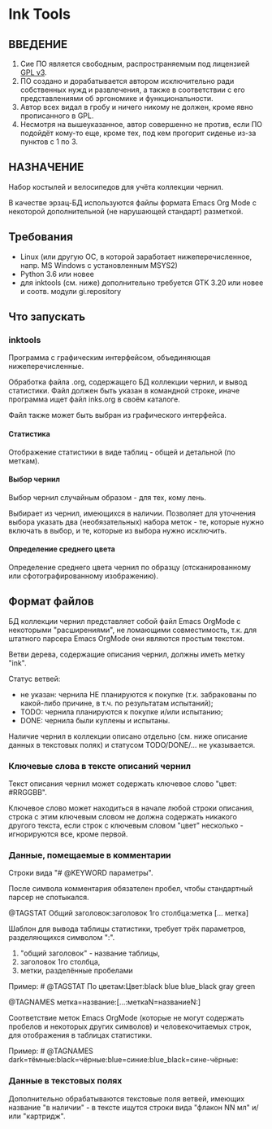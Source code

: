 # Ink Tools

## ВВЕДЕНИЕ

1. Сие ПО является свободным, распространяемым под лицензией [GPL v3](https://www.gnu.org/licenses/gpl.html).
2. ПО создано и дорабатывается автором исключительно ради собственных
   нужд и развлечения, а также в соответствии с его представлениями об эргономике
   и функциональности.
3. Автор всех видал в гробу и ничего никому не должен, кроме явно
   прописанного в GPL.
4. Несмотря на вышеуказанное, автор совершенно не против, если ПО
   подойдёт кому-то еще, кроме тех, под кем прогорит сиденье из-за пунктов
   с 1 по 3.

## НАЗНАЧЕНИЕ

Набор костылей и велосипедов для учёта коллекции чернил.

В качестве эрзац-БД используются файлы формата Emacs Org Mode с
некоторой дополнительной (не нарушающей стандарт) разметкой.

## Требования ##

- Linux (или другую ОС, в которой заработает нижеперечисленное, напр.
  MS Windows с установленным MSYS2)
- Python 3.6 или новее
- для inktools (см. ниже) дополнительно требуется GTK 3.20 или новее и соотв. модули gi.repository

## Что запускать ##

### inktools ###

Программа с графическим интерфейсом, объединяющая нижеперечисленные.

Обработка файла .org, содержащего БД коллекции чернил, и вывод статистики.
Файл должен быть указан в командной строке, иначе программа ищет файл
inks.org в своём каталоге.

Файл также может быть выбран из графического интерфейса.

#### Статистика ####

Отображение статистики в виде таблиц - общей и детальной (по меткам).

#### Выбор чернил ####

Выбор чернил случайным образом - для тех, кому лень.

Выбирает из чернил, имеющихся в наличии. Позволяет для уточнения выбора
указать два (необязательных) набора меток - те, которые нужно включать
в выбор, и те, которые из выбора нужно исключить.

#### Определение среднего цвета ####

Определение среднего цвета чернил по образцу (отсканированному или
сфотографированному изображению).

## Формат файлов ##

БД коллекции чернил представляет собой файл Emacs OrgMode с некоторыми
"расширениями", не ломающими совместимость, т.к. для штатного парсера
Emacs OrgMode они являются простым текстом.

Ветви дерева, содержащие описания чернил, должны иметь метку "ink".

Статус ветвей:

  * не указан: чернила НЕ планируются к покупке (т.к. забракованы по
    какой-либо причине, в т.ч. по результатам испытаний);
  * TODO: чернила планируются к покупке и/или испытанию;
  * DONE: чернила были куплены и испытаны.

Наличие чернил в коллекции описано отдельно (см. ниже описание данных
в текстовых полях) и статусом TODO/DONE/... не указывается.

### Ключевые слова в тексте описаний чернил ###

Текст описания чернил может содержать ключевое слово "цвет: #RRGGBB".

Ключевое слово может находиться в начале любой строки описания, строка
с этим ключевым словом не должна содержать никакого другого текста,
если строк с ключевым словом "цвет" несколько - игнорируются все, кроме
первой.

### Данные, помещаемые в комментарии ###

Строки вида "# @KEYWORD параметры".

После символа комментария обязателен пробел, чтобы стандартный парсер
не спотыкался.

@TAGSTAT Общий заголовок:заголовок 1го столбца:метка [... метка]

Шаблон для вывода таблицы статистики, требует трёх параметров, разделяющихся
символом ":".

  1. "общий заголовок" - название таблицы,
  2. заголовок 1го столбца,
  3. метки, разделённые пробелами

Пример: # @TAGSTAT По цветам:Цвет:black blue blue_black gray green

@TAGNAMES метка=название:[...:меткаN=названиеN:]

Соответствие меток Emacs OrgMode (которые не могут содержать пробелов
и некоторых других символов) и человекочитаемых строк, для отображения
в таблицах статистики.

Пример: # @TAGNAMES dark=тёмные:black=чёрные:blue=синие:blue_black=сине-чёрные:

### Данные в текстовых полях ###

Дополнительно обрабатываются текстовые поля ветвей, имеющих название
"в наличии" - в тексте ищутся строки вида "флакон NN мл" и/или
"картридж".
